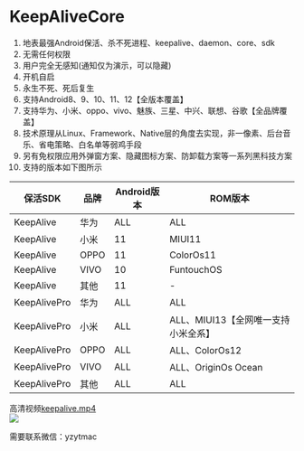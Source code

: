 # KeepAliveCore
1. 地表最强Android保活、杀不死进程、keepalive、daemon、core、sdk  
2. 无需任何权限  
3. 用户完全无感知(通知仅为演示，可以隐藏)  
4. 开机自启  
5. 永生不死、死后复生  
6. 支持Android8、9、10、11、12【全版本覆盖】  
7. 支持华为、小米、oppo、vivo、魅族、三星、中兴、联想、谷歌【全品牌覆盖】
8. 技术原理从Linux、Framework、Native层的角度去实现，非一像素、后台音乐、省电策略、白名单等弱鸡手段  
9. 另有免权限应用外弹窗方案、隐藏图标方案、防卸载方案等一系列黑科技方案
10. 支持的版本如下图所示

保活SDK|品牌|Android版本|ROM版本
---|---|---|---
KeepAlive|华为|ALL|ALL
KeepAlive|小米|11|MIUI11
KeepAlive|OPPO|11|ColorOs11
KeepAlive|VIVO|10|FuntouchOS
KeepAlive|其他|11|-
KeepAlivePro|华为|ALL|ALL
KeepAlivePro|小米|ALL|ALL、MIUI13【全网唯一支持小米全系】
KeepAlivePro|OPPO|ALL|ALL、ColorOs12
KeepAlivePro|VIVO|ALL|ALL、OriginOs Ocean
KeepAlivePro|其他|ALL|ALL

高清视频[keepalive.mp4](keepalive.mp4)  
![](keepalive.gif)


需要联系微信：yzytmac